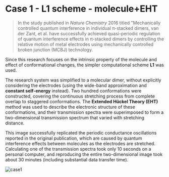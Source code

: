 # Case 1 - L1 scheme - molecule+EHT
> In the study published in _Nature Chemistry_ 2016 titled "Mechanically controlled quantum interference in individual π-stacked dimers, van der Zant, et al. have successfully achieved quasi-periodic regulation of quantum interference effects in π-stacked dimers by controlling the relative motion of metal electrodes using mechanically controlled broken junction (MCBJ) technology.

Since this research focuses on the intrinsic property of the molecule and effect of conformational changes, the simpler computational scheme **L1** was used. 

The research system was simplified to a molecular dimer, without explicitly considering the electrodes (using the wide-band approximation and **constant self-energy** instead). Two hundred conformations were constructed, covering the continuous stretching process from complete overlap to staggered conformations. The **Extended Hückel Theory (EHT)** method was used to describe the electronic structure of these conformations, and their transmission spectra were superimposed to form a two-dimensional transmission spectrum that varied with stretching distance. 

This image successfully replicated the periodic conductance oscillations reported in the original publication, which are caused by quantum interference effects between molecules as the electrodes are stretched. Calculating one of the transmission spectra took only 10 seconds on a personal computer, and reproducing the entire two-dimensional image took about 30 minutes (including substantial data transfer time).

![case1](https://github.com/yuxi-TJU/MolSim-Transport/assets/68102657/b76ad5aa-b41b-4670-8218-22fc46a081af)
